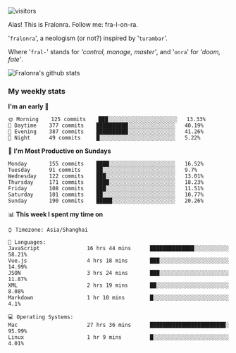 ![visitors](https://visitor-badge.glitch.me/badge?page_id=fralonra.fralonra)

Alas! This is Fralonra. Follow me: fra-l-on-ra.

'`fralonra`', a neologism (or not?) inspired by '`turambar`'.

Where '`fral-`' stands for *'control, manage, master'*, and '`onra`' for *'doom, fate'*.

![Fralonra's github stats](https://github-readme-stats.vercel.app/api?username=fralonra)

### My weekly stats

<!--START_SECTION:waka-->
**I'm an early 🐤** 

```text
🌞 Morning    125 commits    ███░░░░░░░░░░░░░░░░░░░░░░   13.33% 
🌆 Daytime    377 commits    ██████████░░░░░░░░░░░░░░░   40.19% 
🌃 Evening    387 commits    ██████████░░░░░░░░░░░░░░░   41.26% 
🌙 Night      49 commits     █░░░░░░░░░░░░░░░░░░░░░░░░   5.22%

```
📅 **I'm Most Productive on Sundays** 

```text
Monday       155 commits    ████░░░░░░░░░░░░░░░░░░░░░   16.52% 
Tuesday      91 commits     ██░░░░░░░░░░░░░░░░░░░░░░░   9.7% 
Wednesday    122 commits    ███░░░░░░░░░░░░░░░░░░░░░░   13.01% 
Thursday     171 commits    ████░░░░░░░░░░░░░░░░░░░░░   18.23% 
Friday       108 commits    ███░░░░░░░░░░░░░░░░░░░░░░   11.51% 
Saturday     101 commits    ██░░░░░░░░░░░░░░░░░░░░░░░   10.77% 
Sunday       190 commits    █████░░░░░░░░░░░░░░░░░░░░   20.26%

```


📊 **This week I spent my time on** 

```text
⌚︎ Timezone: Asia/Shanghai

💬 Languages: 
JavaScript               16 hrs 44 mins      ██████████████░░░░░░░░░░░   58.21% 
Vue.js                   4 hrs 18 mins       ███░░░░░░░░░░░░░░░░░░░░░░   14.99% 
JSON                     3 hrs 24 mins       ███░░░░░░░░░░░░░░░░░░░░░░   11.87% 
XML                      2 hrs 19 mins       ██░░░░░░░░░░░░░░░░░░░░░░░   8.08% 
Markdown                 1 hr 10 mins        █░░░░░░░░░░░░░░░░░░░░░░░░   4.1%

💻 Operating Systems: 
Mac                      27 hrs 36 mins      ████████████████████████░   95.99% 
Linux                    1 hr 9 mins         █░░░░░░░░░░░░░░░░░░░░░░░░   4.01%

```


<!--END_SECTION:waka-->
